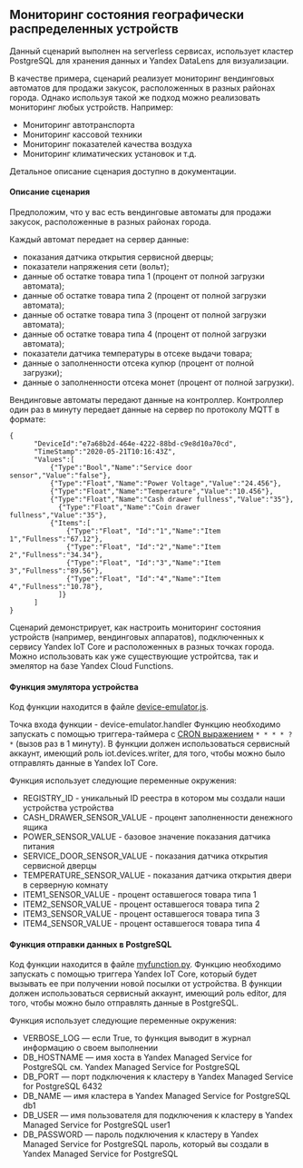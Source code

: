 ## Мониторинг состояния географически распределенных устройств

Данный сценарий выполнен на serverless сервисах, использует кластер PostgreSQL для хранения данных и Yandex DataLens для визуализации.

В качестве примера, сценарий реализует мониторинг вендинговых автоматов для продажи закусок, расположенных в разных районах города. 
Однако используя такой же подход можно реализовать мониторинг любых устройств. Например:

 - Мониторинг автотранспорта
 - Мониторинг кассовой техники
 - Мониторинг показателей качества воздуха
 - Мониторинг климатических установок и т.д.

Детальное описание сценария доступно в документации.

#### Описание сценария

Предположим, что у вас есть вендинговые автоматы для продажи закусок, расположенные в разных районах города.

Каждый автомат передает на сервер данные:

 - показания датчика открытия сервисной дверцы;
 - показатели напряжения сети (вольт);
 - данные об остатке товара типа 1 (процент от полной загрузки автомата);
 - данные об остатке товара типа 2 (процент от полной загрузки автомата);
 - данные об остатке товара типа 3 (процент от полной загрузки автомата);
 - данные об остатке товара типа 4 (процент от полной загрузки автомата);
 - показатели датчика температуры в отсеке выдачи товара;
 - данные о заполненности отсека купюр (процент от полной загрузки);
 - данные о заполненности отсека монет (процент от полной загрузки).
 
Вендинговые автоматы передают данные на контроллер. Контроллер один раз в минуту передает данные на сервер по протоколу MQTT в формате:

```
{
      "DeviceId":"e7a68b2d-464e-4222-88bd-c9e8d10a70cd",
      "TimeStamp":"2020-05-21T10:16:43Z",
      "Values":[
          {"Type":"Bool","Name":"Service door sensor","Value":"false"},
          {"Type":"Float","Name":"Power Voltage","Value":"24.456"},
          {"Type":"Float","Name":"Temperature","Value":"10.456"},
          {"Type":"Float","Name":"Cash drawer fullness","Value":"35"},
 	        {"Type":"Float","Name":"Coin drawer fullness","Value":"35"},
          {"Items":[
              {"Type":"Float", "Id":"1","Name":"Item  1","Fullness":"67.12"},
              {"Type":"Float", "Id":"2","Name":"Item 2","Fullness":"34.34"},
              {"Type":"Float", "Id":"3","Name":"Item 3","Fullness":"89.56"},
              {"Type":"Float", "Id":"4","Name":"Item 4","Fullness":"10.78"},
 	        ]}
      ]
}
```

Сценарий демонстрирует, как настроить мониторинг состояния устройств (например, вендинговых аппаратов), подключенных к сервису Yandex IoT Core и расположенных в разных точках города.
Можно использовать как уже существующие устройтсва, так и эмелятор на базе Yandex Cloud Functions.

#### Функция эмулятора устройства

Код функции находится в файле [device-emulator.js](device-emulator.js).

Точка входа функции - device-emulator.handler
Функцию необходимо запускать с помощью триггера-таймера с [CRON выражением](https://cloud.yandex.ru/docs/functions/concepts/trigger/timer#cron-expression) `* * * * ? *` (вызов раз в 1 минуту).
В функции должен использоваться сервисный аккаунт, имеющий роль iot.devices.writer, для того, чтобы можно было отправлять данные в Yandex IoT Core.

Функция использует следующие переменные окружения:
- REGISTRY_ID - уникальный ID реестра в котором мы создали наши устройства устройства
- CASH_DRAWER_SENSOR_VALUE - процент заполненности денежного ящика 
- POWER_SENSOR_VALUE - базовое значение показания датчика питания 
- SERVICE_DOOR_SENSOR_VALUE - показания датчика открытия сервисной дверцы 
- TEMPERATURE_SENSOR_VALUE - показания датчика открытия двери в серверную комнату
- ITEM1_SENSOR_VALUE - процент оставшегося товара типа 1 
- ITEM2_SENSOR_VALUE - процент оставшегося товара типа 2 
- ITEM3_SENSOR_VALUE - процент оставшегося товара типа 3 
- ITEM4_SENSOR_VALUE - процент оставшегося товара типа 4


#### Функция отправки данных в PostgreSQL

Код функции находится в файле [myfunction.py](myfunction.py).
Функцию необходимо запускать с помощью триггера Yandex IoT Core, который будет вызывать ее при получении новой посылки от устройства.
В функции должен использоваться сервисный аккаунт, имеющий роль editor, для того, чтобы можно было отправлять данные в PostgreSQL.

Функция использует следующие переменные окружения:
 - VERBOSE_LOG — если True, то функция выводит в журнал информацию о своем выполнении
 - DB_HOSTNAME — имя хоста в Yandex Managed Service for PostgreSQL	см. Yandex Managed Service for PostgreSQL
 - DB_PORT — порт подключения к кластеру в Yandex Managed Service for PostgreSQL	6432
 - DB_NAME — имя кластера в Yandex Managed Service for PostgreSQL	db1
 - DB_USER — имя пользователя для подключения к кластеру в Yandex Managed Service for PostgreSQL	user1
 - DB_PASSWORD — пароль подключения к кластеру в Yandex Managed Service for PostgreSQL	пароль, который вы создали в Yandex Managed Service for PostgreSQL
